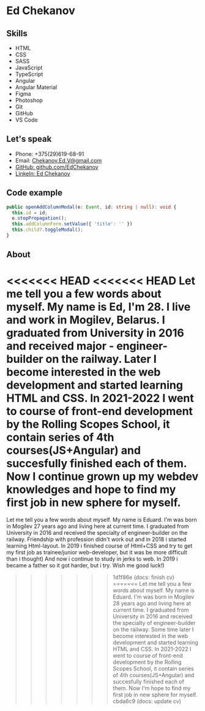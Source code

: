 # Ed Chekanov

## Skills
* HTML
* CSS
* SASS
* JavaScript
* TypeScript
* Angular
* Angular Material
* Figma
* Photoshop
* Git
* GitHub
* VS Code

## Let's speak
* Phone: +375(29)619-68-91
* Email: Chekanov.Ed.V@gmail.com
* [GitHub: github.com/EdChekanov](https://github.com/EdChekanov)
* [LinkeIn: Ed Chekanov](https://www.linkedin.com/in/ed-chekanov-ab992422a/)

## Code example
```typescript
public openAddColumnModal(e: Event, id: string | null): void {
  this.id = id;
  e.stopPropagation();
  this.addColumnForm.setValue({ 'title': '' })
  this.child?.toggleModal();
}
```

## About
<<<<<<< HEAD
<<<<<<< HEAD
Let me tell you a few words about myself. My name is Ed, I'm 28. I live and work in Mogilev, Belarus. I graduated from University in 2016 and received major - engineer-builder on the railway. Later I become interested in the web development and started learning HTML and CSS. 
In 2021-2022 I went to course of front-end development by the Rolling Scopes School, it contain series of 4th courses(JS+Angular) and succesfully finished each of them. 
Now I continue grown up my webdev knowledges and hope to find my first job in new sphere for myself.
=======
Let me tell you a few words about myself. My name is Eduard. I'm was born in Mogilev 27 years ago and living here at current time. I graduated from University in 2016 and received the specialty of engineer-builder on the railway. Friendship with profession didn't work out and in 2018 i started learning Html-layout. 
In 2019 i finished course of Html+CSS and try to get my first job as trainee/junior web-developer, but it was be more difficult than i thought)
And now i continue to study in jerks to web.
In 2019 i became a father so it got harder, but i try. Wish me good luck!)
>>>>>>> 1d1f86e (docs: finish cv)
=======
Let me tell you a few words about myself. My name is Eduard. I'm was born in Mogilev 28 years ago and living here at current time. I graduated from University in 2016 and received the specialty of engineer-builder on the railway. Some time later I become interested in the web development and started learning HTML and CSS. 
In 2021-2022 I went to course of front-end development by the Rolling Scopes School, it contain series of 4th courses(JS+Angular) and succesfully finished each of them. 
Now I'm hope to find my first job in new sphere for myself.
>>>>>>> cbda6c9 (docs: update cv)
